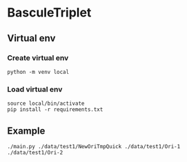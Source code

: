 # BasculeTriplet

## Virtual env
### Create virtual env
```
python -m venv local
```
### Load virtual env
```
source local/bin/activate
pip install -r requirements.txt
```

## Example
```
./main.py ./data/test1/NewOriTmpQuick ./data/test1/Ori-1 ./data/test1/Ori-2
```
